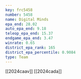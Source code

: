 ```yaml
---
key: frc5458
number: 5458
name: Digital Minds
epa_end: 28.02
auto_epa_end: 9.18
teleop_epa_end: 15.37
endgame_epa_end: 3.47
winrate: 0.65
district_epa_rank: 165
district_epa_percentile: 0.9084
type: Team
---
```

[[2024caav]]
[[2024cada]]
